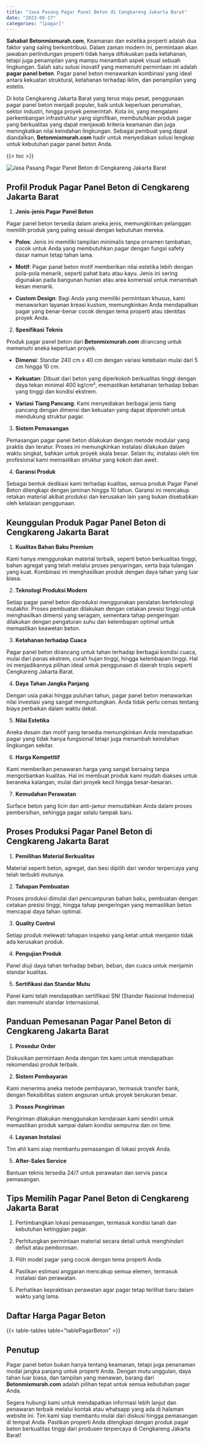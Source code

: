 ```yaml
---
title: "Jasa Pasang Pagar Panel Beton di Cengkareng Jakarta Barat"
date: "2023-09-17"
categories: "[pagar]"
---
```


**Sahabat Betonmixmurah.com**, Keamanan dan estetika properti adalah dua faktor yang saling berkontribusi. Dalam zaman modern ini, permintaan akan jawaban perlindungan properti tidak hanya difokuskan pada ketahanan, tetapi juga penampilan yang mampu menambah aspek visual sebuah lingkungan. Salah satu solusi inovatif yang memenuhi permintaan ini adalah **pagar panel beton**. Pagar panel beton menawarkan kombinasi yang ideal antara kekuatan struktural, ketahanan terhadap iklim, dan penampilan yang estetis.  

Di kota Cengkareng Jakarta Barat yang terus maju pesat, penggunaan pagar panel beton menjadi populer, baik untuk keperluan perumahan, sektor industri, hingga proyek pemerintah. Kota ini, yang mengalami perkembangan infrastruktur yang signifikan, membutuhkan produk pagar yang berkualitas yang dapat menjawab kriteria keamanan dan juga meningkatkan nilai keindahan lingkungan. Sebagai pembuat yang dapat diandalkan, **Betonmixmurah.com** hadir untuk menyediakan solusi lengkap untuk kebutuhan pagar panel beton Anda.

{{< toc >}}

![Jasa Pasang Pagar Panel Beton di Cengkareng Jakarta Barat](/images/pagar/pagar-beton-11.jpg)

## Profil Produk Pagar Panel Beton di Cengkareng Jakarta Barat

1. **Jenis-jenis Pagar Panel Beton**  

Pagar panel beton tersedia dalam aneka jenis, memungkinkan pelanggan memilih produk yang paling sesuai dengan kebutuhan mereka.  

- **Polos**: Jenis ini memiliki tampilan minimalis tanpa ornamen tambahan, cocok untuk Anda yang membutuhkan pagar dengan fungsi safety dasar namun tetap tahan lama.  

- **Motif**: Pagar panel beton motif memberikan nilai estetika lebih dengan pola-pola menarik, seperti pahat batu atau kayu. Jenis ini sering digunakan pada bangunan hunian atau area komersial untuk menambah kesan menarik.  

- **Custom Design**: Bagi Anda yang memiliki permintaan khusus, kami menawarkan layanan kreasi kustom, memungkinkan Anda mendapatkan pagar yang benar-benar cocok dengan tema properti atau identitas proyek Anda.  

2. **Spesifikasi Teknis**  

Produk pagar panel beton dari **Betonmixmurah.com** dirancang untuk memenuhi aneka keperluan proyek.  

- **Dimensi**: Standar 240 cm x 40 cm dengan variasi ketebalan mulai dari 5 cm hingga 10 cm.  

- **Kekuatan**: Dibuat dari beton yang diperkokoh berkualitas tinggi dengan daya tekan minimal 400 kg/cm², memastikan ketahanan terhadap beban yang tinggi dan kondisi ekstrem.  

- **Variasi Tiang Pancang**: Kami menyediakan berbagai jenis tiang pancang dengan dimensi dan kekuatan yang dapat diperoleh untuk mendukung struktur pagar.  

3. **Sistem Pemasangan**  

Pemasangan pagar panel beton dilakukan dengan metode modular yang praktis dan teratur. Proses ini memungkinkan instalasi dilakukan dalam waktu singkat, bahkan untuk proyek skala besar. Selain itu, instalasi oleh tim profesional kami memastikan struktur yang kokoh dan awet.  

4. **Garansi Produk**  

Sebagai bentuk dedikasi kami terhadap kualitas, semua produk Pagar Panel Beton dilengkapi dengan jaminan hingga 10 tahun. Garansi ini mencakup retakan material akibat produksi dan kerusakan lain yang bukan disebabkan oleh kelalaian penggunaan.

## Keunggulan Produk Pagar Panel Beton di Cengkareng Jakarta Barat 

1. **Kualitas Bahan Baku Premium**  

Kami hanya menggunakan material terbaik, seperti beton berkualitas tinggi, bahan agregat yang telah melalui proses penyaringan, serta baja tulangan yang kuat. Kombinasi ini menghasilkan produk dengan daya tahan yang luar biasa.  

2. **Teknologi Produksi Modern**  

Setiap pagar panel beton diproduksi menggunakan peralatan berteknologi mutakhir. Proses pembuatan dilakukan dengan cetakan presisi tinggi untuk menghasilkan dimensi yang seragam, sementara tahap pengeringan dilakukan dengan pengaturan suhu dan kelembapan optimal untuk memastikan keawetan beton.  

3. **Ketahanan terhadap Cuaca**  

Pagar panel beton dirancang untuk tahan terhadap berbagai kondisi cuaca, mulai dari panas ekstrem, curah hujan tinggi, hingga kelembapan tinggi. Hal ini menjadikannya pilihan ideal untuk penggunaan di daerah tropis seperti Cengkareng Jakarta Barat.  

4. **Daya Tahan Jangka Panjang**  

Dengan usia pakai hingga puluhan tahun, pagar panel beton menawarkan nilai investasi yang sangat menguntungkan. Anda tidak perlu cemas tentang biaya perbaikan dalam waktu dekat.  

5. **Nilai Estetika**  

Aneka desain dan motif yang tersedia memungkinkan Anda mendapatkan pagar yang tidak hanya fungsional tetapi juga menambah keindahan lingkungan sekitar.  

6. **Harga Kompetitif**  

Kami memberikan penawaran harga yang sangat bersaing tanpa mengorbankan kualitas. Hal ini membuat produk kami mudah diakses untuk beraneka kalangan, mulai dari proyek kecil hingga besar-besaran.  

7. **Kemudahan Perawatan**  

Surface beton yang licin dan anti-jamur memudahkan Anda dalam proses pembersihan, sehingga pagar selalu tampak baru.

## Proses Produksi Pagar Panel Beton di Cengkareng Jakarta Barat

1. **Pemilihan Material Berkualitas**  

Material seperti beton, agregat, dan besi dipilih dari vendor terpercaya yang telah terbukti mutunya.

2. **Tahapan Pembuatan**  

Proses produksi dimulai dari pencampuran bahan baku, pembuatan dengan cetakan presisi tinggi, hingga tahap pengeringan yang memastikan beton mencapai daya tahan optimal.

3. **Quality Control**  

Setiap produk melewati tahapan inspeksi yang ketat untuk menjamin tidak ada kerusakan produk.

4. **Pengujian Produk**  

Panel diuji daya tahan terhadap beban, beban, dan cuaca untuk menjamin standar kualitas.

5. **Sertifikasi dan Standar Mutu**  

Panel kami telah mendapatkan sertifikasi SNI (Standar Nasional Indonesia) dan memenuhi standar internasional.

## Panduan Pemesanan Pagar Panel Beton di Cengkareng Jakarta Barat

1. **Prosedur Order**  

Diskusikan permintaan Anda dengan tim kami untuk mendapatkan rekomendasi produk terbaik.

2. **Sistem Pembayaran**  

Kami menerima aneka metode pembayaran, termasuk transfer bank, dengan fleksibilitas sistem angsuran untuk proyek berukuran besar.

3. **Proses Pengiriman**  

Pengiriman dilakukan menggunakan kendaraan kami sendiri untuk memastikan produk sampai dalam kondisi sempurna dan on time.

4. **Layanan Instalasi**  

Tim ahli kami siap membantu pemasangan di lokasi proyek Anda.

5. **After-Sales Service**  

Bantuan teknis tersedia 24/7 untuk perawatan dan servis pasca pemasangan.

## Tips Memilih Pagar Panel Beton di Cengkareng Jakarta Barat

1. Pertimbangkan lokasi pemasangan, termasuk kondisi tanah dan kebutuhan ketinggian pagar.  

2. Perhitungkan permintaan material secara detail untuk menghindari defisit atau pemborosan.  

3. Pilih model pagar yang cocok dengan tema properti Anda.  

4. Pastikan estimasi anggaran mencakup semua elemen, termasuk instalasi dan perawatan.  

5. Perhatikan kepraktisan perawatan agar pagar tetap terlihat baru dalam waktu yang lama.

## Daftar Harga Pagar Beton

{{< table-tables table="tablePagarBeton" >}}

## Penutup

Pagar panel beton bukan hanya tentang keamanan, tetapi juga penanaman modal jangka panjang untuk properti Anda. Dengan mutu unggulan, daya tahan luar biasa, dan tampilan yang menawan, barang dari **Betonmixmurah.com** adalah pilihan tepat untuk semua kebutuhan pagar Anda.  

Segera hubungi kami untuk mendapatkan informasi lebih lanjut dan penawaran terbaik melalui kontak atau whatsapp yang ada di halaman website ini. Tim kami siap membantu mulai dari diskusi hingga pemasangan di tempat Anda. Pastikan properti Anda dilengkapi dengan produk pagar beton berkualitas tinggi dari produsen terpercaya di Cengkareng Jakarta Barat!